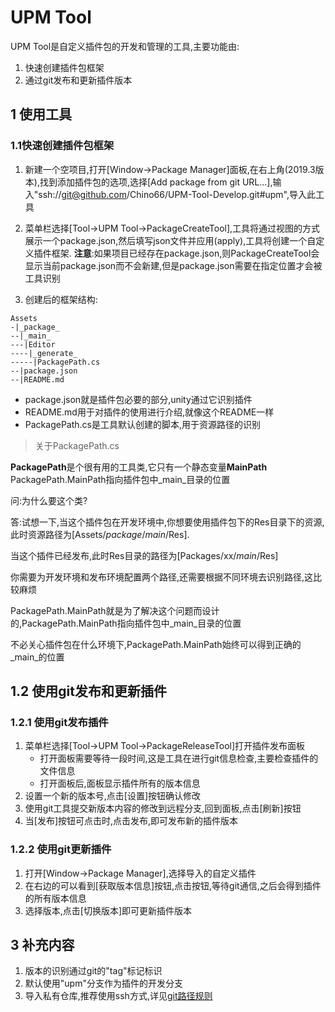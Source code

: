 # UPM Tool

UPM Tool是自定义插件包的开发和管理的工具,主要功能由:
1. 快速创建插件包框架
2. 通过git发布和更新插件版本

## 1 使用工具

### 1.1快速创建插件包框架
1. 新建一个空项目,打开[Window->Package Manager]面板,在右上角(2019.3版本),找到添加插件包的选项,选择[Add package from git URL...],输入"ssh://git@github.com/Chino66/UPM-Tool-Develop.git#upm",导入此工具

2. 菜单栏选择[Tool->UPM Tool->PackageCreateTool],工具将通过视图的方式展示一个package.json,然后填写json文件并应用(apply),工具将创建一个自定义插件框架.
**注意**:如果项目已经存在package.json,则PackageCreateTool会显示当前package.json而不会新建,但是package.json需要在指定位置才会被工具识别

3. 创建后的框架结构:
```
Assets
-|_package_
--|_main_
---|Editor
----|_generate_
-----|PackagePath.cs
--|package.json
--|README.md
```
- package.json就是插件包必要的部分,unity通过它识别插件
- README.md用于对插件的使用进行介绍,就像这个README一样
- PackagePath.cs是工具默认创建的脚本,用于资源路径的识别

> 关于PackagePath.cs

**PackagePath**是个很有用的工具类,它只有一个静态变量**MainPath**
PackagePath.MainPath指向插件包中_main_目录的位置

问:为什么要这个类?

答:试想一下,当这个插件包在开发环境中,你想要使用插件包下的Res目录下的资源,此时资源路径为[Assets/_package_/_main_/Res].

当这个插件已经发布,此时Res目录的路径为[Packages/xx/_main_/Res]

你需要为开发环境和发布环境配置两个路径,还需要根据不同环境去识别路径,这比较麻烦

PackagePath.MainPath就是为了解决这个问题而设计的,PackagePath.MainPath指向插件包中_main_目录的位置

不必关心插件包在什么环境下,PackagePath.MainPath始终可以得到正确的_main_的位置

## 1.2 使用git发布和更新插件

### 1.2.1 使用git发布插件
1. 菜单栏选择[Tool->UPM Tool->PackageReleaseTool]打开插件发布面板
    * 打开面板需要等待一段时间,这是工具在进行git信息检查,主要检查插件的文件信息
    * 打开面板后,面板显示插件所有的版本信息
2. 设置一个新的版本号,点击[设置]按钮确认修改
3. 使用git工具提交新版本内容的修改到远程分支,回到面板,点击[刷新]按钮
4. 当[发布]按钮可点击时,点击发布,即可发布新的插件版本

### 1.2.2 使用git更新插件
1. 打开[Window->Package Manager],选择导入的自定义插件
2. 在右边的可以看到[获取版本信息]按钮,点击按钮,等待git通信,之后会得到插件的所有版本信息
3. 选择版本,点击[切换版本]即可更新插件版本


## 3 补充内容
1. 版本的识别通过git的"tag"标记标识
2. 默认使用"upm"分支作为插件的开发分支
3. 导入私有仓库,推荐使用ssh方式,详见[git路径规则](https://docs.unity3d.com/Manual/upm-git.html)